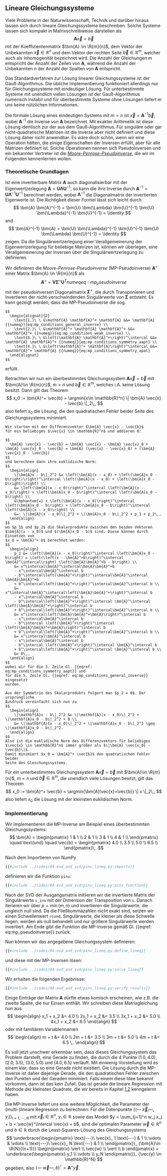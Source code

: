 ## Lineare Gleichungssysteme

Viele Probleme in der Naturwissenschaft, Technik und darüber hinaus lassen
sich durch lineare Gleichungssysteme beschreiben. Solche Systeme lassen sich
kompakt in Matrixschreibweise darstellen als
$$
  \bm{A} \vec{x} = \vec{b}
$$
mit der Koeffizientenmatrix $\bm{A} \in \R{m}{n}$, dem Vektor der Unbekannten 
$\vec{x} \in \mathbb{R}^n$ und dem Vektor der rechten Seite 
$\vec{b} \in \mathbb{R}^m$, welcher auch als Inhomogenität bezeichnet wird. 
Die Anzahl der Gleichungen $m$ entspricht der Anzahl der Zeilen von $\bm{A}$, 
während die Anzahl der Unbekannten $n$ der Anzahl der Spalten von $\bm{A}$
entspricht.

Das Standardverfahren zur Lösung linearer Gleichungssysteme ist der
Gauß-Algorithmus. Die übliche Implementierung funktioniert allerdings 
nur für Gleichungssysteme mit eindeutiger Lösung. Für unterbestimmte
Systeme mit unendlich vielen Lösungen ist der Gauß-Algorithmus numerisch
instabil und für überbestimmte Systeme ohne Lösungen liefert er uns
keine nützlichen Informationen.

Die formale Lösung eines eindeutigen Systems mit $m = n$ ist
$\vec{x} = \bm{A}^{-1} \vec{b}$, wobei $\bm{A}^{-1}$ die Inverse von $\bm{A}$
bezeichnet. Mit exakter Arithmetik ist diese Lösung identisch zur der
aus dem Gauß-Algorithmus. Für singuläre oder gar nicht-quadratische Matrizen
ist die Inverse aber nicht definiert und diese Lösung daher nicht anwendbar.
Es wäre doch schön, wenn wir eine Operation hätten, die einige Eigenschaften
der Inversen erfüllt, aber für alle Matrizen definiert ist. Solche Operationen
nennen sich Pseudoinversen und ein bekannter Vertreter ist die
[*Moore-Penrose-Pseudoinverse*](https://de.wikipedia.org/wiki/Pseudoinverse#Die_Moore-Penrose-Inverse),
die wir im Folgenden kennenlernen wollen.

### Theoretische Grundlagen

Ist eine invertierbare Matrix $\bm{A}$ auch diagonalisierbar mit der
Eigenwertzerlegung $\bm{A} = \bm{U} \bm{\Lambda} \bm{U}^{-1}$, so kann die
ihre Inverse durch $\bm{A}^{-1} = \bm{U} \bm{\Lambda}^{-1} \bm{U}^{-1}$
berechnet werden, wobei $\bm{\Lambda}^{-1}$ die Diagonalmatrix der 
invertierten Eigenwerte ist. Die Richtigkeit dieser Formel lässt sich leicht
durch
$$
  \bm{A} \bm{A}^{-1} = \bm{U} \bm{\Lambda} \bm{U}^{-1} \bm{U} \bm{\Lambda}^{-1} \bm{U}^{-1} = \identity
$$
and
$$
  \bm{A}^{-1} \bm{A} = \bm{U} \bm{\Lambda}^{-1} \bm{U}^{-1} \bm{U} \bm{\Lambda} \bm{U}^{-1} = \identity
$$
zeigen. Da die Singulärwertzerlegung einer Verallgemeinerung der 
Eigenwertzerlegung für beliebige Matrizen ist, können wir überlegen, eine 
Verallgemeinerung der Inversen über die Singulärwertzerlegung zu definieren.

Wir definieren die *Moore-Penrose-Pseudoinverse* (MP-Pseudoinverse)
$\bm{A}^+$ einer Matrix $\bm{A} \in \R{m}{n}$ als
$$
  \bm{A}^+ = \bm{V} \bm{\Sigma}^+ \bm{U}^T
  {{numeq}}{eq:mp_pseudoinverse}
$$
mit der pseudoinversen Diagonalmatrix $\bm{\Sigma}^+$, die durch Transponieren
und Invertieren der nicht-verschwindenden Singulärwerte von $\bm{\Sigma}$
entsteht. Es kann gezeigt werden, dass die MP-Pseudoinverse die 
sog.
```admonish note title="Moore-Penrose-Bedingungen"
$$
  \begin{alignat}{2}
    \text{1.}\ \ &\mathbf{A} \mathbf{A}^+ \mathbf{A} &&= \mathbf{A} {{numeq}}{eq:mp_conditions_general_inverse} \\
    \text{2.}\ \ &\mathbf{A}^+ \mathbf{A} \mathbf{A}^+ &&= \mathbf{A}^+ {{numeq}}{eq:mp_conditions_weak_inverse} \\
    \text{3.}\ \ &\left(\mathbf{A} \mathbf{A}^+\right)^\intercal &&= \mathbf{A} \mathbf{A}^+ {{numeq}}{eq:mp_conditions_symmetry_aapt} \\
    \text{4.}\ \ &\left(\mathbf{A}^+ \mathbf{A}\right)^\intercal &&= \mathbf{A}^+ \mathbf{A} {{numeq}}{eq:mp_conditions_symmetry_apat}
  \end{alignat}
$$
```
erfüllt.

Betrachten wir nun ein überbestimmtes Gleichungssystem 
$\bm{A} \vec{x} = \vec{b}$ mit $\bm{A}\in \R{m}{n}$, $m > n$ 
und $\vec{b} \in \mathbb{R}^m$, welches i.A. keine Lösung besitzt.
Dann gilt das Theorem
$$
  x_0 := \bm{A}^+ \vec{b} = \argmin{x\in \mathbb{R}^n} \| \bm{A} \vec{x} - \vec{b} \|_2\,,
$$
also liefert $x_0$ die Lösung, die den quadratischen Fehler beider Seite
des Gleichungssystems minimiert.
~~~admonish proof title="Beweis" collapsible=true
Wir starten mit der Differenzvektor $\bm{A} \vec{x} - \vec{b}$ 
für ein beliebiges $\vec{x} \in \mathbb{R}^n$ und addieren 0:

$$
  \bm{A} \vec{x} - \vec{b} = \bm{A} \vec{x} - \bm{A} \vec{x}_0 + \bm{A} \vec{x}_0 - \vec{b} = \bm{A} (\vec{x} - \vec{x}_0) + (\bm{A} \vec{x}_0 - \vec{b})
$$
und berechnen dann ihre euklidische Norm:
$$
  \begin{align}
    \|\bm{A}x - b\|_2^2 &= \left(\bm{A}(x - x_0) + \left(\bm{A}x_0 - b\right)\right)^\intercal \left(\bm{A}(x - x_0) + \left(\bm{A}x_0 - b\right)\right) \\
    &= \left(\bm{A}(x - x_0)\right)^\intercal \left(\bm{A}(x - x_0)\right) + \left(\bm{A}x_0 - b\right)^\intercal \left(\bm{A}x_0 - b\right) \\
    &\hphantom{=} + \left(\bm{A}(x - x_0)\right)^\intercal \left(\bm{A}x_0 - b\right) + \left(\bm{A}x_0 - b\right)^\intercal \left(\bm{A}(x - x_0)\right) \\
    &=: \|\bm{A}(x - x_0)\|_2^2 + \|\bm{A}x_0 - b\|_2^2 + p_1 + p_2\,,
  \end{align}
$$
wo $p_1$ und $p_2$ die Skalarprodukte zwischen den beiden Vektoren
$\bm{A}(x - x_0)$ und $(\bm{A}x_0 - b)$ sind. Diese können durch Einsetzen von
$x_0 = \bm{A}^+ b$ berechnet werden:
$$
  \begin{align}
    p_1 &= \left(\bm{A}(x - x_0)\right)^\intercal \left(\bm{A}x_0 - b\right) = \left(\left(x - \bm{A}^+b\right)^\intercal \bm{A}^\intercal\right) \left(\bm{A}\bm{A}^+b - b\right) \\
    &= x^\intercal\bm{A}^\intercal\bm{A}\bm{A}^+b 
    - x^\intercal\bm{A}^\intercal b 
    - b^\intercal\left(\bm{A}^+\right)^\intercal\bm{A}^\intercal \bm{A}\bm{A}^+b 
    + b^\intercal\left(\bm{A}^+\right)^\intercal\bm{A}^\intercal b \\
    &= x^\intercal\bm{A}^\intercal\left(\bm{A}\bm{A}^+\right)^\intercal b 
    - x^\intercal\bm{A}^\intercal b 
    - b^\intercal\left(\bm{A}^+\right)^\intercal \bm{A}^\intercal \left(\bm{A}\bm{A}^+\right)^\intercal b 
    + b^\intercal\left(\bm{A}^+\right)^\intercal\bm{A}^\intercal b \\
    &= x^\intercal\left(\bm{A}\bm{A}^+\bm{A}\right)^\intercal b 
    - x^\intercal\bm{A}^\intercal b 
    - b^\intercal \left(\bm{A}^+\right)^\intercal \left(\bm{A}\bm{A}^+\bm{A}\right)^\intercal b 
    + b^\intercal\left(\bm{A}^+\right)^\intercal\bm{A}^\intercal b \\
    &= x^\intercal\bm{A}^\intercal b 
    - x^\intercal\bm{A}^\intercal b 
    - b^\intercal \left(\bm{A}^+\right)^\intercal \bm{A}^\intercal b 
    + b^\intercal\left(\bm{A}^+\right)^\intercal \bm{A}^\intercal b \\
    &= 0\,,
  \end{align}
$$
wobei wir für die 3. Zeile Gl. {{eqref: eq:mp_conditions_symmetry_aapt}} und 
für die 5. Zeile Gl. {{eqref: eq:mp_conditions_general_inverse}} eingesetzt
wurden. 

Aus der Symmetrie des Skalarprodukts folgert man $p_2 = 0$. Der ursprüngliche
Ausdruck vereinfacht sich nun zu
$$
  \begin{align}
    \|\mathbf{A}x - b\|_2^2 &= \|\mathbf{A}(x - x_0)\|_2^2 + \|\mathbf{A}x_0 - b\|_2^2 + 0 \\
    &= \|\mathbf{A}(x - x_0)\|_2^2 + \|\mathbf{A}x_0 - b\|_2^2 \geq \|\mathbf{A}x_0 - b\|_2^2.
  \end{align}
$$
Also ist die euklidische Norm des Differenzvektors für beliebiges 
$\vec{x} \in \mathbb{R}^n$ immer größer als $\|\bm{A} \vec{x_0} - \vec{b}\|$.
Damit minimiert $x_0 = \bm{A}^+ \vec{b}$ den quadratischen Fehler beider 
Seite des Gleichungssystems.
~~~

Für ein unterbestimmtes Gleichungssystem $\bm{A} \vec{x} = \vec{b}$ 
mit $\bm{A}\in \R{m}{n}$, $m < n$ und $\vec{b} \in \mathbb{R}^m$,
die unendlich viele Lösungen besitzt, gilt das Theorem
$$
  x_0 := \bm{A}^+ \vec{b} = \argmin{\bm{A}\vec{x}=\vec{b}} \| x \|_2\,,
$$
also liefert $x_0$ die Lösung mit der kleinsten euklidischen Norm.

### Implementierung

Wir implementieren die MP-Inverse am Beispiel eines überbestimmten 
Gleichungssystems:
$$
\bm{A} = \begin{pmatrix}
  1 & 1 \\
  2 & 1 \\
  3 & 1 \\
  4 & 1 \\
\end{pmatrix}
\quad \text{und} \quad
\vec{b} = \begin{pmatrix}
  4.0 \\
  3.5 \\
  5.0 \\
  6.5 \\
\end{pmatrix}\,.
$$

Nach dem Importieren von NumPy
```python
{{#include ../codes/04-evd_and_svd/pinv_lineq.py:imports}}
```
definieren wir die Funktion `pinv`:
```python
{{#include ../codes/04-evd_and_svd/pinv_lineq.py:pinv_function}}
```
Nach der SVD der Ausgangsmatrix initiieren wir die invertierte Matrix
der Singulärwerte `s_inv` mit der Dimension der Transposition von `s`.
Danach iterieren wir über $p = \min(m,n)$ und invertieren die 
Singulärwerte, die ungleich null sind. Da die Fließkommazahlen nicht exakt
sind, setzen wir einen Schwellenwert `rcond`. Singulärwerte, die kleiner als
diese Schwelle liegen, werden als null behandelt und nur größere 
Singulärwerte werden invertiert. Am Ende gibt die Funktion die MP-Inverse
gemäß Gl. {{eqref: eq:mp_pseudoinverse}} zurück.

Nun können wir das angegebene Gleichungssystem definieren:
```python
{{#include ../codes/04-evd_and_svd/pinv_lineq.py:define_lineq}}
```
und diese mit der MP-Inversen lösen:
```python
{{#include ../codes/04-evd_and_svd/pinv_lineq.py:solve_lineq}}
```
Wir erhalten die folgenden Ergebnisse:
```python
{{#include ../codes/04-evd_and_svd/pinv_lineq.py:verify_results}}
```

Einige Einträge der Matrix $\bm{A}$ dürfte etwas komisch erscheinen, wie 
z.B. die zweite Spalte, die nur Einsen enthält. Wir schreiben diese
Matrixgleichung nun aus:
$$
  \begin{align}
    x_1 + x_2 &= 4.0 \\
    2x_1 + x_2 &= 3.5 \\
    3x_1 + x_2 &= 5.0 \\
    4x_1 + x_2 &= 6.5
  \end{align}
$$
oder mit familiären Variablennamen
$$
  \begin{align}
    m + t &= 4.0 \\
    2m + t &= 3.5 \\
    3m + t &= 5.0 \\
    4m + t &= 6.5 \,.
  \end{align}
$$

Es soll jetzt unschwer erkennbar sein, dass dieses Gleichungssystem
das Problem darstellt, eine Gerade zu finden, die durch die 4 Punkte
$(1.0, 4.0)$, $(2.0, 3.5)$, $(3.0, 5.0)$ und $(4.0, 6.5)$ verläuft.
Mit einwenig Vorstellung wird es einem klar, dass so eine Gerade nicht
existiert. Die Lösung durch die MP-Inverse ist daher diejenige Gerade,
die den quadratischen Fehler zwischen den Punkten und der Geraden
minimiert. Falls einem diese Idee bekannt vorkommt, dann ist das kein
Zufall. Das ist gerade die lineare Regression mit Methode der kleinsten
Quadrate, die wir bereits in 
Kapitel [1.2](../01-regression/02-linear_regression.md)
kenngelernt haben. 

Die MP-Inverse liefert uns eine weitere Möglichkeit,
die Parameter der (multi-)lineare Regression zu berechnen: Für die
Datenpunkte $\{(\text{---}\ \vec{x}_ i \text{---}, y_i)\}_ {i=1,\cdots,N}$
mit $\vec{x}_ i \in \mathbb{R}^n$, $y_i \in \mathbb{R}$
sowie das Modell $y = \sum_{j=1}^n w_j x_j + b = \vec{w}^\intercal \vec{x} + b$,
sind die optimalen Parameter $\vec{w} \in \mathbb{R}^n$ und $b \in \mathbb{R}$
durch die Least-Squares-Lösung des Gleichungssystems 
$$
  \underbrace{\begin{pmatrix}
    \text{---}\ \vec{x}_ 1 \text{---} & 1 \\
    \vdots & \vdots \\
    \text{---}\ \vec{x}_ N \text{---} & 1 \\
  \end{pmatrix}}_ {\bm{A}\in \R{N}{(n+1)}}
  \begin{pmatrix}
    \vert \\
    \vec{w} \\
    \vert \\
    b
  \end{pmatrix}
  = \underbrace{\begin{pmatrix}
    y_1 \\
    \vdots \\
    y_N
  \end{pmatrix}}_ {\vec{y} \in \mathbb{R}^N}
$$
gegeben, also $(\text{---}\ \vec{w} \text{---}, b)^\intercal = \bm{A}^+ \vec{y}$.
